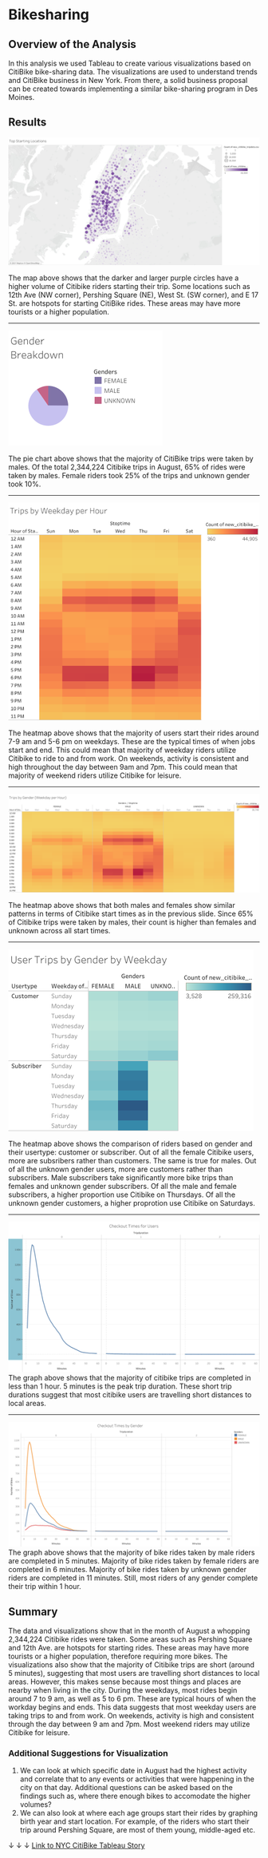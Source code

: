 # Bikesharing

## Overview of the Analysis 
In this analysis we used Tableau to create various visualizations based on CitiBike bike-sharing data. The visualizations are used to understand trends and CitiBike business in New York. From there, a solid business proposal can be created towards implementing a similar bike-sharing program in Des Moines. 

## Results 

![Top Starting Locations](Images/Top_Starting_Locations.png)

The map above shows that the darker and larger purple circles have a higher volume of Citibike riders starting their trip. Some locations such as 12th Ave (NW corner), Pershing Square (NE), West St. (SW corner), and E 17 St. are hotspots for starting CitiBike rides. These areas may have more tourists or a higher population. 

----
![Gender Breakdown](Images/Gender_Breakdown.png)

The pie chart above shows that the majority of CitiBike trips were taken by males. Of the total 2,344,224 Citibike trips in August, 65% of rides were taken by males. Female riders took 25% of the trips and unknown gender took 10%. 

----
![Trips by Weekdays](Images/Trips_Weekday.png)

The heatmap above shows that the majority of users start their rides around 7-9 am and 5-6 pm on weekdays. These are the typical times of when jobs start and end. This could mean that majority of weekday riders utilize Citibike to ride to and from work. On weekends, activity is consistent and high throughout the day between 9am and 7pm. This could mean that majority of weekend riders utilize Citibike for leisure. 

----
![Trips by Gender](Images/Trips_Gender.png)

The heatmap above shows that both males and females show similar patterns in terms of Citibike start times as in the previous slide.  Since 65% of Citibike trips were taken by males, their count is higher than females and unknown across all start times.

----
![User Trips](Images/User_Trips.png)

The heatmap above shows the comparison of riders based on gender and their usertype: customer or subscriber. Out of all the female Citibike users, more are subsribers rather than customers. The same is true for males. Out of all the unknown gender users, more are customers rather than subscribers. Male subscribers take significantly more bike trips than females and unknown gender subscribers. Of all the male and female subscribers, a higher proportion use Citibike on Thursdays. Of all the unknown gender customers, a higher proprotion use Citibike on Saturdays. 

----
![Checkout Time by Users](Images/Checkout_Times_Users.png)
The graph above shows that the majority of citibike trips  are completed in less than 1 hour. 5 minutes is the peak trip duration. These short trip durations suggest that most citibike users are travelling short distances to local areas.  

----
![Checkout Time by Gender](Images/Checkout_Times_Gender.png)
The graph above shows that the majority of bike rides taken by male riders are completed in 5 minutes. Majority of bike rides taken by female riders are completed in 6 minutes. Majority of bike rides taken by unknown gender riders are completed in 11 minutes. Still, most riders of any gender complete their trip within 1 hour. 

## Summary 

The data and visualizations show that in the month of August a whopping 2,344,224 Citibike rides were taken. Some areas such as Pershing Square and 12th Ave. are hotspots for starting rides. These areas may have more tourists or a higher population, therefore requiring more bikes. The visualizations also show that the majority of Citibike trips are short (around 5 minutes), suggesting that most users are travelling short distances to local areas. However, this makes sense because most things and places are nearby when living in the city. During the weekdays, most rides begin around 7 to 9 am, as well as 5 to 6 pm. These are typical hours of when the workday begins and ends. This data suggests that most weekday users are taking trips to and from work. On weekends, activity is high and consistent through the day between 9 am and 7pm. Most weekend riders may utilize Citibike for leisure. 

### Additional Suggestions for Visualization

1) We can look at which specific date in August had the highest activity and correlate that to any events or activities that were happening in the city on that day. Additional questions can be asked based on the findings such as, where there enough bikes to accomodate the higher volumes? 
2) We can also look at where each age groups start their rides by graphing birth year and start location. For example, of the riders who start their trip around Pershing Square, are most of them young, middle-aged etc. 

&#8595; &#8595; &#8595;
[Link to NYC CitiBike Tableau Story](https://public.tableau.com/shared/G9HHDW6Y9?:display_count=n&:origin=viz_share_link)


